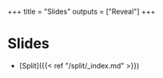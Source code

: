 +++
title = "Slides"
outputs = ["Reveal"]
+++

# Slides

 - [Split]({{< ref "/split/_index.md" >}})
